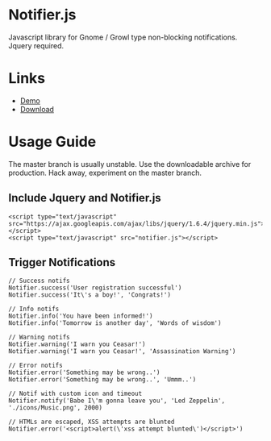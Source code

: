 Notifier.js
=====
Javascript library for Gnome / Growl type non-blocking notifications. Jquery required.

Links
=====
* [Demo](http://opensource.srirangan.net/notifier.js/)
* [Download](https://github.com/downloads/Srirangan/notifer.js/notifier.js.zip)

Usage Guide
=====

The master branch is usually unstable. Use the downloadable archive for production. Hack away, experiment on the master branch.

Include Jquery and Notifier.js
-----

    <script type="text/javascript" src="https://ajax.googleapis.com/ajax/libs/jquery/1.6.4/jquery.min.js"></script>
    <script type="text/javascript" src="notifier.js"></script>

Trigger Notifications
-----

    // Success notifs
    Notifier.success('User registration successful')
    Notifier.success('It\'s a boy!', 'Congrats!')

    // Info notifs
    Notifier.info('You have been informed!')
    Notifier.info('Tomorrow is another day', 'Words of wisdom')

    // Warning notifs
    Notifier.warning('I warn you Ceasar!')
    Notifier.warning('I warn you Ceasar!', 'Assassination Warning')

    // Error notifs
    Notifier.error('Something may be wrong..')
    Notifier.error('Something may be wrong..', 'Ummm..')

    // Notif with custom icon and timeout
    Notifier.notify('Babe I\'m gonna leave you', 'Led Zeppelin', './icons/Music.png', 2000)

    // HTMLs are escaped, XSS attempts are blunted
    Notifier.error('<script>alert(\'xss attempt blunted\')</script>')
